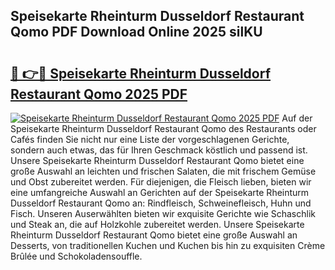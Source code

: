## Speisekarte Rheinturm Dusseldorf Restaurant Qomo PDF Download Online 2025 silKU

# <h2><a href="http://gcc2icw.nevu.top/?p=Speisekarte+Rheinturm+Dusseldorf+Restaurant+Qomo">🔗 👉🔴 Speisekarte Rheinturm Dusseldorf Restaurant Qomo 2025 PDF</a></h2>

[![Speisekarte Rheinturm Dusseldorf Restaurant Qomo 2025 PDF](https://i.imgur.com/dBaPXMq.png)](http://gcc2icw.nevu.top/?p=Speisekarte+Rheinturm+Dusseldorf+Restaurant+Qomo)
Auf der Speisekarte Rheinturm Dusseldorf Restaurant Qomo des Restaurants oder Cafés finden Sie nicht nur eine Liste der vorgeschlagenen Gerichte, sondern auch etwas, das für Ihren Geschmack köstlich und passend ist. Unsere Speisekarte Rheinturm Dusseldorf Restaurant Qomo bietet eine große Auswahl an leichten und frischen Salaten, die mit frischem Gemüse und Obst zubereitet werden. Für diejenigen, die Fleisch lieben, bieten wir eine umfangreiche Auswahl an Gerichten auf der Speisekarte Rheinturm Dusseldorf Restaurant Qomo an: Rindfleisch, Schweinefleisch, Huhn und Fisch. Unseren Auserwählten bieten wir exquisite Gerichte wie Schaschlik und Steak an, die auf Holzkohle zubereitet werden. Unsere Speisekarte Rheinturm Dusseldorf Restaurant Qomo bietet eine große Auswahl an Desserts, von traditionellen Kuchen und Kuchen bis hin zu exquisiten Crème Brûlée und Schokoladensouffle.
